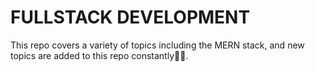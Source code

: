 # FULLSTACK DEVELOPMENT

This repo covers a variety of topics including the MERN stack, and new topics are added to this repo constantly:brain::smile:.
